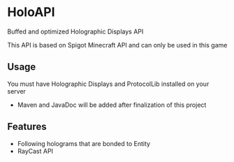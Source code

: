 # HoloAPI

Buffed and optimized Holographic Displays API

This API is based on Spigot Minecraft API and can only be used in this game

## Usage

You must have Holographic Displays and ProtocolLib installed on your server

- Maven and JavaDoc will be added after finalization of this project

## Features

- Following holograms that are bonded to Entity
- RayCast API